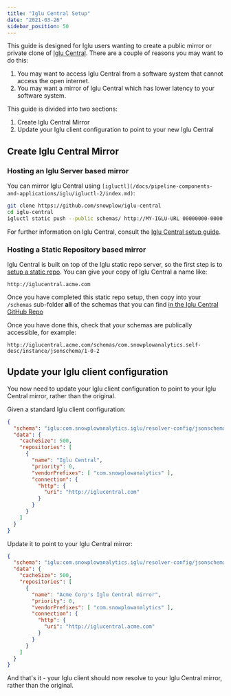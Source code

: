 ```yaml
---
title: "Iglu Central Setup"
date: "2021-03-26"
sidebar_position: 50
---
```


This guide is designed for Iglu users wanting to create a public mirror or private clone of [Iglu Central](/docs/pipeline-components-and-applications/iglu/iglu-repositories/iglu-central/index.md). There are a couple of reasons you may want to do this:

1. You may want to access Iglu Central from a software system that cannot access the open internet.
2. You may want a mirror of Iglu Central which has lower latency to your software system.

This guide is divided into two sections:

1. Create Iglu Central Mirror
2. Update your Iglu client configuration to point to your new Iglu Central

## Create Iglu Central Mirror

### Hosting an Iglu Server based mirror

You can mirror Iglu Central using `[igluctl](/docs/pipeline-components-and-applications/iglu/igluctl-2/index.md)`:

```bash
git clone https://github.com/snowplow/iglu-central
cd iglu-central
igluctl static push --public schemas/ http://MY-IGLU-URL 00000000-0000-0000-0000-000000000000
```

For further information on Iglu Central, consult the [Iglu Central setup guide](/docs/pipeline-components-and-applications/iglu/iglu-central-setup/index.md).

### Hosting a Static Repository based mirror

Iglu Central is built on top of the Iglu static repo server, so the first step is to [setup a static repo](/docs/pipeline-components-and-applications/iglu/iglu-repositories/static-repo/index.md). You can give your copy of Iglu Central a name like:

```text
http://iglucentral.acme.com
```

Once you have completed this static repo setup, then copy into your `/schemas` sub-folder **all** of the schemas that you can find [in the Iglu Central GitHub Repo](https://github.com/snowplow/iglu-central/tree/master/schemas)

Once you have done this, check that your schemas are publically accessible, for example:

```text
http://iglucentral.acme.com/schemas/com.snowplowanalytics.self-desc/instance/jsonschema/1-0-2
```

## Update your Iglu client configuration

You now need to update your Iglu client configuration to point to your Iglu Central mirror, rather than the original.

Given a standard Iglu client configuration:

```json
{
  "schema": "iglu:com.snowplowanalytics.iglu/resolver-config/jsonschema/1-0-2",
  "data": {
    "cacheSize": 500,
    "repositories": [
      {
        "name": "Iglu Central",
        "priority": 0,
        "vendorPrefixes": [ "com.snowplowanalytics" ],
        "connection": {
          "http": {
            "uri": "http://iglucentral.com"
          }
        }
      }
    ]
  }
}
```

Update it to point to your Iglu Central mirror:

```json
{
  "schema": "iglu:com.snowplowanalytics.iglu/resolver-config/jsonschema/1-0-2",
  "data": {
    "cacheSize": 500,
    "repositories": [
      {
        "name": "Acme Corp's Iglu Central mirror",
        "priority": 0,
        "vendorPrefixes": [ "com.snowplowanalytics" ],
        "connection": {
          "http": {
            "uri": "http://iglucentral.acme.com"
          }
        }
      }
    ]
  }
}
```

And that's it - your Iglu client should now resolve to your Iglu Central mirror, rather than the original.
